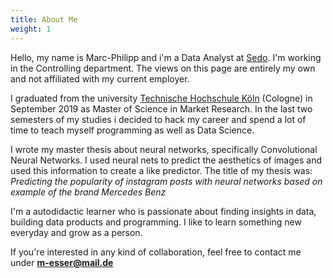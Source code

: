 ```yaml
---
title: About Me
weight: 1
---
```


Hello, my name is Marc-Philipp and i'm a Data Analyst at [Sedo](https://sedo.com/us/about-us/). I'm working in the Controlling department. The views on this page are entirely my own and not affiliated with my current employer.

I graduated from the university [Technische Hochschule Köln](https://www.th-koeln.de/en/homepage_26.php) (Cologne) in September 2019 as Master of Science in Market Research. In the last two semesters of my studies i decided to hack my career and spend a lot of time to teach myself programming as well as Data Science.

I wrote my master thesis about neural networks, specifically Convolutional Neural Networks. I used neural nets to predict the aesthetics of images and used this information to create a like predictor. The title of my thesis was: *Predicting the popularity of instagram posts with neural networks based on example of the brand Mercedes Benz*

I'm a autodidactic learner who is passionate about finding insights in data, building data products and programming. I like to learn something new everyday and grow as a person.

If you're interested in any kind of collaboration, feel free to contact me under **m-esser@mail.de**